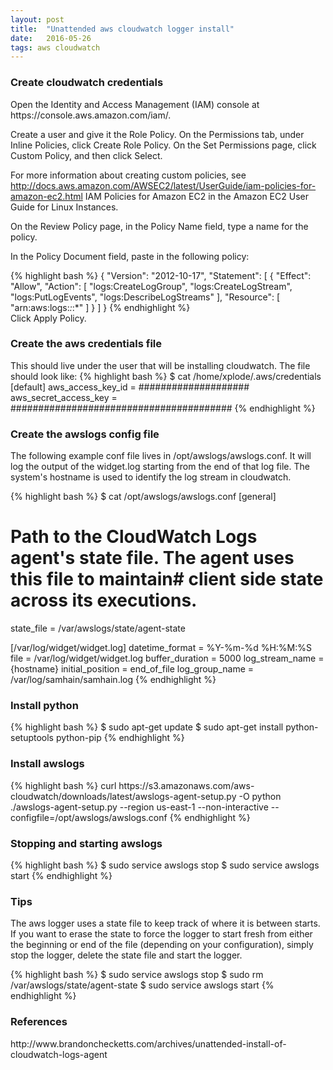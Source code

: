 ```yaml
---
layout: post
title:  "Unattended aws cloudwatch logger install"
date:   2016-05-26
tags: aws cloudwatch 
---
```

<h3>Create cloudwatch credentials</h3>
Open the Identity and Access Management (IAM) console at https://console.aws.amazon.com/iam/.

Create a user and give it the Role Policy.
On the Permissions tab, under Inline Policies, click Create Role Policy.
On the Set Permissions page, click Custom Policy, and then click Select.

For more information about creating custom policies, see http://docs.aws.amazon.com/AWSEC2/latest/UserGuide/iam-policies-for-amazon-ec2.html IAM Policies for Amazon EC2 in the Amazon EC2 User Guide for Linux Instances.

On the Review Policy page, in the Policy Name field, type a name for the policy.

In the Policy Document field, paste in the following policy:

{% highlight bash %}
{
  "Version": "2012-10-17",
  "Statement": [
    {
      "Effect": "Allow",
      "Action": [
        "logs:CreateLogGroup",
        "logs:CreateLogStream",
        "logs:PutLogEvents",
        "logs:DescribeLogStreams"
    ],
      "Resource": [
        "arn:aws:logs:*:*:*"
    ]
  }
 ]
}
{% endhighlight %}<br>
Click Apply Policy.


<h3>Create the aws credentials file</h3>
This should live under the user that will be installing cloudwatch.  The file should
look like:
{% highlight bash %}
$ cat /home/xplode/.aws/credentials
[default]
aws_access_key_id = ####################
aws_secret_access_key = ########################################
{% endhighlight %}<br>

<h3>Create the awslogs config file</h3>
The following example conf file lives in /opt/awslogs/awslogs.conf.  It will log
the output of the widget.log starting from the end of that log file.  The system's
hostname is used to identify the log stream in cloudwatch.

{% highlight bash %}
$ cat  /opt/awslogs/awslogs.conf
[general]
# Path to the CloudWatch Logs agent's state file. The agent uses this file to maintain# client side state across its executions.
state_file = /var/awslogs/state/agent-state

[/var/log/widget/widget.log]
datetime_format = %Y-%m-%d %H:%M:%S
file = /var/log/widget/widget.log
buffer_duration = 5000
log_stream_name = {hostname}
initial_position = end_of_file
log_group_name = /var/log/samhain/samhain.log
{% endhighlight %}<br>


<h3>Install python</h3>
{% highlight bash %}
$ sudo apt-get update
$ sudo apt-get install python-setuptools  python-pip
{% endhighlight %}<br>

<h3>Install awslogs</h3>
{% highlight bash %}
curl https://s3.amazonaws.com/aws-cloudwatch/downloads/latest/awslogs-agent-setup.py -O
python ./awslogs-agent-setup.py --region us-east-1 --non-interactive --configfile=/opt/awslogs/awslogs.conf
{% endhighlight %}<br>

<h3>Stopping and starting awslogs</h3>
{% highlight bash %}
$ sudo service awslogs stop
$ sudo service awslogs start 
{% endhighlight %}<br>

<h3>Tips</h3>
The aws logger uses a state file to keep track of where it is between starts.  If you
want to erase the state to force the logger to start fresh from either the beginning
or end of the file (depending on your configuration), simply stop the logger, delete the state file and start the logger.

{% highlight bash %}
$ sudo service awslogs stop
$ sudo rm /var/awslogs/state/agent-state
$ sudo service awslogs start 
{% endhighlight %}<br>

<h3>References</h3>
http://www.brandonchecketts.com/archives/unattended-install-of-cloudwatch-logs-agent
